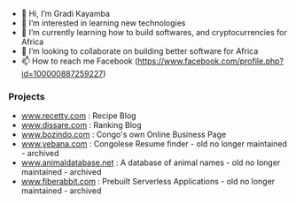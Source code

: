 - 👋 Hi, I’m Gradi Kayamba
- 👀 I’m interested in learning new technologies 
- 🌱 I’m currently learning how to build softwares, and cryptocurrencies for Africa
- 💞️ I’m looking to collaborate on building better software for Africa
- 📫 How to reach me Facebook (https://www.facebook.com/profile.php?id=100000887259227)

### Projects
- www.recetty.com : Recipe Blog
- www.dissare.com : Ranking Blog
- www.bozindo.com : Congo's own Online Business Page
- www.yebana.com : Congolese Resume finder - old no longer maintained - archived
- www.animaldatabase.net : A database of animal names - old no longer maintained - archived
- www.fiberabbit.com : Prebuilt Serverless Applications - old no longer maintained - archived

<!---
gradikay/gradikay is a ✨ special ✨ repository because its `README.md` (this file) appears on your GitHub profile.
You can click the Preview link to take a look at your changes.
--->
